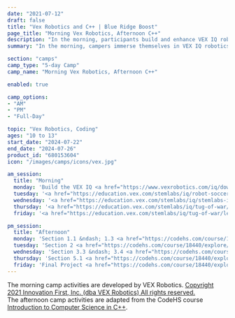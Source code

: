 ```yaml
---
date: "2021-07-12"
draft: false
title: "Vex Robotics and C++ | Blue Ridge Boost"
page_title: "Morning Vex Robotics, Afternoon C++"
description: "In the morning, participants build and enhance VEX IQ robots, engaging in exciting competitions like Robot Soccer and Tug of War while developing technical skills, teamwork, and communication abilities. In the afternoon, campers table a challenging curriculum where young coders explore complex concepts like data structures and algorithms through real-world projects, guided by expert instructors to enhance their programming skills and problem-solving abilities."
summary: "In the morning, campers immerse themselves in VEX IQ robotics, building and enhancing robots for exciting challenges like Robot Soccer and Tug of War. Campers explore mechanical concepts and engage in collaborative strategy sessions, honing their technical skills. The program emphasizes teamwork and communication, providing a well-rounded experience that prepares participants for future success in various fields.<br>In the afternoon, young coders dive into a challenging curriculum that explores complex programming concepts such as data structures and algorithms. Through real-world projects, participants gain hands-on experience in applying these advanced topics. Expert instructors guide students throughout the camp, helping them enhance their programming skills and strengthen their problem-solving abilities."

section: "camps"
camp_type: "5-day Camp"
camp_name: "Morning Vex Robotics, Afternoon C++"

enabled: true

camp_options: 
- "AM"
- "PM"
- "Full-Day"

topic: "Vex Robotics, Coding"
ages: "10 to 13"
start_date: "2024-07-22"
end_date: "2024-07-26"
product_id: "680153604"
icon: "/images/camps/icons/vex.jpg"

am_session:
  title: "Morning"
  monday: 'Build the VEX IQ <a href="https://www.vexrobotics.com/iq/downloads/build-instructions">Simple Clawbot</a>.<br> <a href="https://content.vexrobotics.com/assets/education/stem-labs/docs/iq/Activities/IQ%20Activity%20-%20Navigate%20the%20Maze%20with%20Driver%20Control.pdf">Navigate the Maze with Driver Control</a>'
  tuesday: '<a href="https://education.vex.com/stemlabs/iq/robot-soccer/lesson-2-manipulators/introduction">Robot Soccer Lesson 2: Manipulators</a>. <br> <a href="https://education.vex.com/stemlabs/iq/robot-soccer/lesson-2-manipulators/introduction">Robot Soccer Competition</a>.'
  wednesday: '<a href="https://education.vex.com/stemlabs/iq/stemlabs-iq/mad-box/the-completed-look-of-the-build">M.A.D. Box STEM Lab</a>. <br> Build the <a href="https://content.vexrobotics.com/stem-labs/iq/builds/basebot/iq-2nd-gen-basebot-rev12.pdf">BaseBot</a> and <a href="https://education.vex.com/stemlabs/iq/tug-of-war/lesson-2-pulling-objects-with-the-basebot/introduction">Tug of War Lesson 2: Pulling Objects with the BaseBot</a>'
  thursday: '<a href="https://education.vex.com/stemlabs/iq/tug-of-war/lesson-3-using-a-gear-train/introduction">Tug of War Lesson 3: Using a Gear Train</a>. <br> <a href="https://education.vex.com/stemlabs/iq/tug-of-war/lesson-4-adding-mass/introduction">Tug of War Lesson 4: Adding Mass</a>'
  friday: '<a href="https://education.vex.com/stemlabs/iq/tug-of-war/lesson-5-tug-of-war-competition/compete-0">Tug of War Lesson 5: Tug of War Competition</a>. <br> <a href="https://www.vexrobotics.com/iq/downloads/build-instructions">Robot Deconstruction</a>'

pm_session:
  title: "Afternoon"
  monday: 'Section 1.1 &ndash; 1.3 <a href="https://codehs.com/course/18440/explore/module/25452?lang=en"> Programming Basics</a>. <br>Section 1.4 &ndash; 1.5 <a href="https://codehs.com/course/18440/explore/module/25452?lang=en">User Input and Math Functions</a>'
  tuesday: 'Section 2 <a href="https://codehs.com/course/18440/explore/module/25453?lang=en">College Calculator Project</a>. <br>Section 3.1 &ndash; 3.2 <a href="https://codehs.com/course/18440/explore/module/25454?lang=en">Program Control</a>'
  wednesday: 'Section 3.3 &ndash; 3.4 <a href="https://codehs.com/course/18440/explore/module/25454?lang=en">Loops</a>. <br>Section 4 <a href="https://codehs.com/course/18440/explore/module/25996?lang=en">Algebra Test Project</a>'
  thursday: 'Section 5.1 <a href="https://codehs.com/course/18440/explore/module/25455?lang=en">Functions</a>. <br>Section 5.2 &ndash; 5.3 <a href="https://codehs.com/course/18440/explore/module/25455?lang=en">Functions Continued</a>'
  friday: 'Final Project <a href="https://codehs.com/course/18440/explore/module/26326/lesson/8086342?lang=en">The Game of Nim</a>'
---
```


<div class="container">
The morning camp activities are developed by VEX Robotics. <a href="https://www.vexrobotics.com/copyright-notice">Copyright 2021 Innovation First, Inc. (dba VEX Robotics) All rights reserved.</a><br>
The afternoon camp activities are adapted from the CodeHS course <a href="https://codehs.com/course/intro_cpp/overview">Introduction to Computer Science in C++</a>. 
</div>